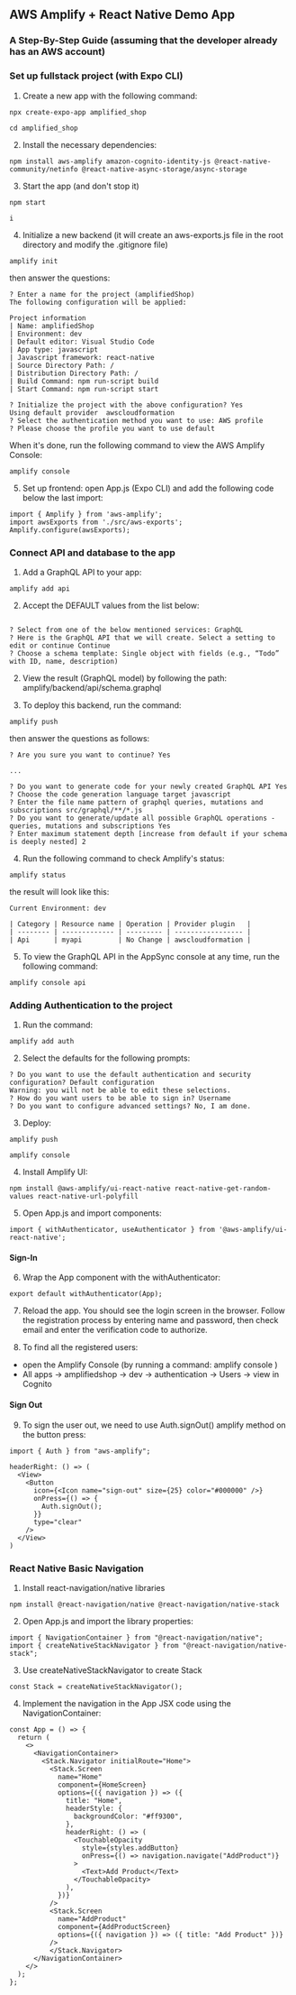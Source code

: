 ## AWS Amplify + React Native Demo App

### A Step-By-Step Guide (assuming that the developer already has an AWS account)

### Set up fullstack project (with Expo CLI)

1. Create a new app with the following command:

```
npx create-expo-app amplified_shop

cd amplified_shop

```

2. Install the necessary dependencies:

```
npm install aws-amplify amazon-cognito-identity-js @react-native-community/netinfo @react-native-async-storage/async-storage

```

3. Start the app (and don't stop it)

```
npm start

i

```

4. Initialize a new backend (it will create an aws-exports.js file in the root directory and modify the .gitignore file)

`amplify init`

then answer the questions:

```
? Enter a name for the project (amplifiedShop)
The following configuration will be applied:

Project information
| Name: amplifiedShop
| Environment: dev
| Default editor: Visual Studio Code
| App type: javascript
| Javascript framework: react-native
| Source Directory Path: /
| Distribution Directory Path: /
| Build Command: npm run-script build
| Start Command: npm run-script start

? Initialize the project with the above configuration? Yes
Using default provider  awscloudformation
? Select the authentication method you want to use: AWS profile
? Please choose the profile you want to use default

```

When it's done, run the following command to view the AWS Amplify Console:

`amplify console`

5. Set up frontend: open App.js (Expo CLI) and add the following code below the last import:

```
import { Amplify } from 'aws-amplify';
import awsExports from './src/aws-exports';
Amplify.configure(awsExports);

```

### Connect API and database to the app

1. Add a GraphQL API to your app:

```
amplify add api

```

2. Accept the DEFAULT values from the list below:

```

? Select from one of the below mentioned services: GraphQL
? Here is the GraphQL API that we will create. Select a setting to edit or continue Continue
? Choose a schema template: Single object with fields (e.g., “Todo” with ID, name, description)

```

2. View the result (GraphQL model) by following the path:
   amplify/backend/api/schema.graphql

3. To deploy this backend, run the command:

```
amplify push

```

then answer the questions as follows:

```
? Are you sure you want to continue? Yes

...

? Do you want to generate code for your newly created GraphQL API Yes
? Choose the code generation language target javascript
? Enter the file name pattern of graphql queries, mutations and subscriptions src/graphql/**/*.js
? Do you want to generate/update all possible GraphQL operations - queries, mutations and subscriptions Yes
? Enter maximum statement depth [increase from default if your schema is deeply nested] 2

```

4. Run the following command to check Amplify's status:

`amplify status`

the result will look like this:

```
Current Environment: dev

| Category | Resource name | Operation | Provider plugin   |
| -------- | ------------- | --------- | ----------------- |
| Api      | myapi         | No Change | awscloudformation |

```

5. To view the GraphQL API in the AppSync console at any time, run the following command:

```
amplify console api

```

### Adding Authentication to the project

1. Run the command:

``` amplify add auth ```

2. Select the defaults for the following prompts:

```
? Do you want to use the default authentication and security configuration? Default configuration
Warning: you will not be able to edit these selections. 
? How do you want users to be able to sign in? Username
? Do you want to configure advanced settings? No, I am done.

```

3. Deploy:

``` amplify push ```

``` amplify console ```

4. Install Amplify UI:

```
npm install @aws-amplify/ui-react-native react-native-get-random-values react-native-url-polyfill

```

5. Open App.js and import components:

```
import { withAuthenticator, useAuthenticator } from '@aws-amplify/ui-react-native';

```

#### Sign-In

6. Wrap the App component with the withAuthenticator:

```
export default withAuthenticator(App);

```

7. Reload the app. You should see the login screen in the browser.
   Follow the registration process by entering name and password, then check email and enter the verification code to authorize.

8. To find all the registered users:

- open the Amplify Console (by running a command: amplify console )
- All apps -> amplifiedshop -> dev -> authentication -> Users -> view in Cognito

#### Sign Out

9. To sign the user out, we need to use Auth.signOut() amplify method on the button press:

```
import { Auth } from "aws-amplify";

headerRight: () => (
  <View>
    <Button
      icon={<Icon name="sign-out" size={25} color="#000000" />}
      onPress={() => {
        Auth.signOut();
      }}
      type="clear"
    />
  </View>
)

```

### React Native Basic Navigation

1. Install react-navigation/native libraries

```
npm install @react-navigation/native @react-navigation/native-stack

```

2. Open App.js and import the library properties:

```
import { NavigationContainer } from "@react-navigation/native";
import { createNativeStackNavigator } from "@react-navigation/native-stack";

```

3. Use createNativeStackNavigator to create Stack

```
const Stack = createNativeStackNavigator();

```

4. Implement the navigation in the App JSX code using the NavigationContainer:

```
const App = () => {
  return (
    <>
      <NavigationContainer>
        <Stack.Navigator initialRoute="Home">
          <Stack.Screen
            name="Home"
            component={HomeScreen}
            options={({ navigation }) => ({
              title: "Home",
              headerStyle: {
                backgroundColor: "#ff9300",
              },
              headerRight: () => (
                <TouchableOpacity
                  style={styles.addButton}
                  onPress={() => navigation.navigate("AddProduct")}
                >
                  <Text>Add Product</Text>
                </TouchableOpacity>
              ),
            })}
          />
          <Stack.Screen
            name="AddProduct"
            component={AddProductScreen}
            options={({ navigation }) => ({ title: "Add Product" })}
          />
          </Stack.Navigator>
      </NavigationContainer>
    </>
  );
};

```